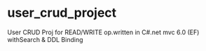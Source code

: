 # user_crud_project
User CRUD Proj for READ/WRITE op.written in C#.net mvc 6.0 (EF) withSearch &amp; DDL Binding
